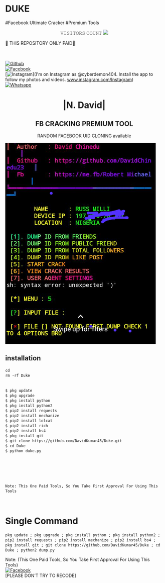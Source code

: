 # DUKE
#Facebook Ultimate Cracker
#Premium Tools  


 
<p align="center"> 
 𝚅𝙸𝚂𝙸𝚃𝙾𝚁𝚂 𝙲𝙾𝚄𝙽𝚃
 <img src="https://profile-counter.glitch.me/DavidKumar45/count.svg" />
</p>
       🔰 THIS REPOSITORY ONLY PAID🔰 

  
<b></b> </br> <br>[![Github](https://img.shields.io/badge/Github-DavidKumar45-dimgray?style=flat-square&logo=github)](https://github.com/DavidKumar45)<br> [![Facebook](https://img.shields.io/badge/Facebook-+David-blue?style=flat-square&logo=facebook)](https://www.facebook.com/profile.php?id=100063716716333)<br> [![Instagram](https://img.shields.io/badge/Instagram-DAVID-hotpink?style=flat-square&logo=instagram)](I'm on Instagram as @cyberdemon404. Install the app to follow my photos and videos. www.instagram.com/Instagram)<br> [![Whatsapp](https://img.shields.io/badge/Whatsapp-David-deepgreen?style=flat-square&logo=whatsapp)](https://wa.me/+2348178406817)



<h1 align="center"> |N. David|</h1>

<h2 align="center"> FB CRACKING PREMIUM TOOL </h2>

<p align="center">
      RANDOM FACEBOOK UID CLONING available
</p>



![20200808_160757](https://github.com/DavidKumar45/Duke/blob/main/Screenshot_20220613-172108.png)


## <b>installation</b>

```
cd
rm -rf Duke


$ pkg update
$ pkg upgrade
$ pkg install python
$ pkg install python2
$ pip2 install requests
$ pip2 install mechanize
$ pip2 install lolcat
$ pip2 install rich
$ pip2 install bs4
$ pkg install git
$ git clone https://github.com/DavidKumar45/Duke.git
$ cd Duke
$ python duke.py






Note: This One Paid Tools, So You Take First Approval For Using This Tools
 


```

# Single Command 

```
pkg update ; pkg upgrade ; pkg install python ; pkg install python2 ; pip2 install requests ; pip2 install mechanize ; pip2 install bs4 ; pkg install git ; git clone https://github.com/DavidKumar45/Duke ; cd Duke ; python2 dump.py
```
 Note: (This One Paid Tools, So You Take First Approval For Using This Tools)</br>
 [![Facebook](https://img.shields.io/badge/Facebook-DAVID-blue?style=flat-square&logo=facebook)](https://www.facebook.com/profile.php?id=100063716716333)</br>
 [PLEASE DON’T TRY TO RECODE]
